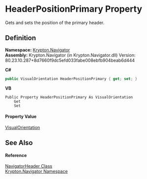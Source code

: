 # HeaderPositionPrimary Property


Gets and sets the position of the primary header.



## Definition
**Namespace:** <a href="a21ac074-d119-3dc6-bd1c-d3a12c0128bc.md">Krypton.Navigator</a>  
**Assembly:** Krypton.Navigator (in Krypton.Navigator.dll) Version: 80.23.10.287+8d7660f9dc5efd033fabe008ebfb904beab6d444

**C#**
``` C#
public VisualOrientation HeaderPositionPrimary { get; set; }
```
**VB**
``` VB
Public Property HeaderPositionPrimary As VisualOrientation
	Get
	Set
```



#### Property Value
<a href="d38051f8-c2cc-e81c-0029-02f7ad46f2fa.md">VisualOrientation</a>

## See Also


#### Reference
<a href="03e33cca-ecc9-b16b-acb4-90d9ee7e7257.md">NavigatorHeader Class</a>  
<a href="a21ac074-d119-3dc6-bd1c-d3a12c0128bc.md">Krypton.Navigator Namespace</a>  

